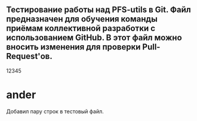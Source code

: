 Тестирование работы над PFS-utils в Git.
Файл предназначен для обучения команды приёмам коллективной разработки с использованием GitHub.
В этот файл можно вносить изменения для проверки Pull-Request'ов.
---
12345
# ander
Добавил пару строк в тестовый файл.